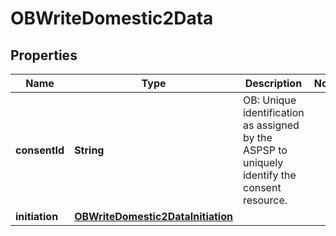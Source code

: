 
# OBWriteDomestic2Data

## Properties
Name | Type | Description | Notes
------------ | ------------- | ------------- | -------------
**consentId** | **String** | OB: Unique identification as assigned by the ASPSP to uniquely identify the consent resource. | 
**initiation** | [**OBWriteDomestic2DataInitiation**](OBWriteDomestic2DataInitiation.md) |  | 



